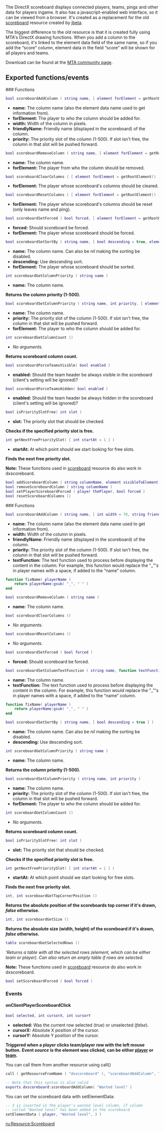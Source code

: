 The DirectX scoreboard displays connected players, teams, pings and other data for players ingame. It also has a javascript-enabled web interface, so it can be viewed from a browser. It's created as a replacement for the old [scoreboard](/docs/resource:oldscoreboard.md "wikilink") resource created by [jbeta](/User:jbeta.md "wikilink").

The biggest difference to the old resource is that it is created fully using MTA's DirectX drawing functions. When you add a column to the scoreboard, it's linked to the element data field of the same name, so if you add the “score” column, element data in the field “score” will be shown for all players and teams.

Download can be found at the [MTA community page](http://community.mtasa.com/index.php?p=resources&s=details&id=419).

Exported functions/events
-------------------------

<section name="Server" class="server" show="true">
### Functions

``` lua
bool scoreboardAddColumn ( string name, [ element forElement = getRootElement(), int width = 70, string friendlyName = name, int priority = slot after "name" column ] )
```

-   **name:** The column name (also the element data name used to get information from).
-   **forElement:** The player to who the column should be added for.
-   **width:** Width of the column in pixels.
-   **friendlyName:** Friendly name (displayed in the scoreboard) of the column.
-   **priority:** The priority slot of the column (1-500). If slot isn't free, the column in that slot will be pushed forward.

``` lua
bool scoreboardRemoveColumn ( string name, [ element forElement = getRootElement() ] )
```

-   **name:** The column name.
-   **forElement:** The player from who the column should be removed.

``` lua
bool scoreboardClearColumns ( [ element forElement = getRootElement() ] )
```

-   **forElement:** The player whose scoreboard's columns should be cleared.

``` lua
bool scoreboardResetColumns ( [ element forElement = getRootElement() ] )
```

-   **forElement:** The player whose scoreboard's columns should be reset (only leaves name and ping).

``` lua
bool scoreboardSetForced ( bool forced, [ element forElement = getRootElement() ] )
```

-   **forced:** Should scoreboard be forced.
-   **forElement:** The player whose scoreboard should be forced.

``` lua
bool scoreboardSetSortBy ( string name, [ bool descending = true, element forElement = getRootElement() ] )
```

-   **name:** The column name. Can also be *nil* making the sorting be disabled.
-   **descending:** Use descending sort.
-   **forElement:** The player whose scoreboard should be sorted.

``` lua
int scoreboardGetColumnPriority ( string name )
```

-   **name:** The column name.

**Returns the column priority (1-500).**

``` lua
bool scoreboardSetColumnPriority ( string name, int priority, [ element forElement = getRootElement() ] )
```

-   **name:** The column name.
-   **priority:** The priority slot of the column (1-500). If slot isn't free, the column in that slot will be pushed forward.
-   **forElement:** The player to who the column should be added for.

``` lua
int scoreboardGetColumnCount ()
```

-   *No arguments.*

**Returns scoreboard column count.**

``` lua
bool scoreboardForceTeamsVisible( bool enabled )
```

-   **enabled:** Should the team header be always visible in the scoreboard (client's setting will be ignored)?

``` lua
bool scoreboardForceTeamsHidden( bool enabled )
```

-   **enabled:** Should the team header be always hidden in the scoreboard (client's setting will be ignored)?

``` lua
bool isPrioritySlotFree( int slot )
```

-   **slot:** The priority slot that should be checked.

**Checks if the specified priority slot is free.**

``` lua
int getNextFreePrioritySlot( [ int startAt = 1 ] )
```

-   **startAt:** At which point should we start looking for free slots.

**Finds the next free priority slot.**

**Note:** These functions used in [scoreboard](/docs/scoreboard.md "wikilink") resource do also work in dxscoreboard.

``` lua
bool addScoreboardColumn ( string columnName, element visibleToElement, int columnPosition, float columnSize )
bool removeScoreboardColumn ( string columnName )
bool setPlayerScoreboardForced ( player thePlayer, bool forced )
bool resetScoreboardColumns ()
```

</section>
<section name="Client" class="client" show="true">
### Functions

``` lua
bool scoreboardAddColumn ( string name, [ int width = 70, string friendlyName = name, int priority = slot after "name" column, function textFunction = nil ] )
```

-   **name:** The column name (also the element data name used to get information from).
-   **width:** Width of the column in pixels.
-   **friendlyName:** Friendly name (displayed in the scoreboard) of the column.
-   **priority:** The priority slot of the column (1-500). If slot isn't free, the column in that slot will be pushed forward.
-   **textFunction:** The text function used to process before displaying the content in the column. For example, this function would replace the "\_"'s in player names with a space, if added to the “name” column.

``` lua
function fixName( playerName )
    return playerName:gsub( "_", " " )
end
```

``` lua
bool scoreboardRemoveColumn ( string name )
```

-   **name:** The column name.

``` lua
bool scoreboardClearColumns ()
```

-   *No arguments.*

``` lua
bool scoreboardResetColumns ()
```

-   *No arguments.*

``` lua
bool scoreboardSetForced ( bool forced )
```

-   **forced:** Should scoreboard be forced.

``` lua
bool scoreboardSetColumnTextFunction ( string name, function textFunction )
```

-   **name:** The column name.
-   **textFunction:** The text function used to process before displaying the content in the column. For example, this function would replace the "\_"'s in player names with a space, if added to the “name” column.

``` lua
function fixName( playerName )
    return playerName:gsub( "_", " " )
end
```

``` lua
bool scoreboardSetSortBy ( string name, [ bool descending = true ] )
```

-   **name:** The column name. Can also be *nil* making the sorting be disabled.
-   **descending:** Use descending sort.

``` lua
int scoreboardGetColumnPriority ( string name )
```

-   **name:** The column name.

**Returns the column priority (1-500).**

``` lua
bool scoreboardSetColumnPriority ( string name, int priority )
```

-   **name:** The column name.
-   **priority:** The priority slot of the column (1-500). If slot isn't free, the column in that slot will be pushed forward.
-   **forElement:** The player to who the column should be added for.

``` lua
int scoreboardGetColumnCount ()
```

-   *No arguments.*

**Returns scoreboard column count.**

``` lua
bool isPrioritySlotFree( int slot )
```

-   **slot:** The priority slot that should be checked.

**Checks if the specified priority slot is free.**

``` lua
int getNextFreePrioritySlot( [ int startAt = 1 ] )
```

-   **startAt:** At which point should we start looking for free slots.

**Finds the next free priority slot.**

``` lua
int, int scoreboardGetTopCornerPosition ()
```

**Returns the absolute position of the scoreboards top corner if it's drawn, *false* otherwise.**

``` lua
int, int scoreboardGetSize ()
```

**Returns the absolute size (width, height) of the scoreboard if it's drawn, *false* otherwise.**

``` lua
table scoreboardGetSelectedRows ()
```

*'Returns a table with all the selected rows (element, which can be either team or player). Can also return an empty table if rows are selected.*

**Note:** These functions used in [scoreboard](/docs/scoreboard.md "wikilink") resource do also work in dxscoreboard.

``` lua
bool setScoreboardForced ( bool forced )
```

### Events

#### onClientPlayerScoreboardClick

``` lua
bool selected, int cursorX, int cursorY
```

-   **selected:** Was the current row selected (*true*) or unselected (*false*).
-   **cursorX:** Absolute X position of the cursor.
-   **cursorY:** Absolute Y position of the cursor.

**Triggered when a player clicks team/player row with the left mouse button.**
**Event *source* is the element was clicked, can be either [player](/docs/player.md "wikilink") or [team](/team.md "wikilink").**

</section>
You can call them from another resource using call()

``` lua
call ( getResourceFromName ( "dxscoreboard" ), "scoreboardAddColumn", "Wanted level" )

-- Note that this syntax is also valid
exports.dxscoreboard:scoreboardAddColumn( "Wanted level" )
```

You can set the scoreboard data with setElementData:

``` lua
-- 3 is inserted in the player's wanted level column, if column
-- called "Wanted level" has been added in the scoreboard
setElementData ( player, "Wanted level", 3 ) 
```

[ru:<Resource:Scoreboard>](/docs/ru:resource:scoreboard.md "wikilink")
